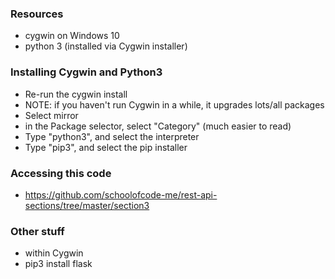 

### Resources

- cygwin on Windows 10
- python 3 (installed via Cygwin installer)


### Installing Cygwin and Python3

- Re-run the cygwin install
- NOTE: if you haven't run Cygwin in a while, it upgrades lots/all packages
- Select mirror
- in the Package selector, select "Category" (much easier to read)
- Type "python3", and select the interpreter
- Type "pip3", and select the pip installer


### Accessing this code

- https://github.com/schoolofcode-me/rest-api-sections/tree/master/section3


### Other stuff

- within Cygwin
- pip3 install flask

